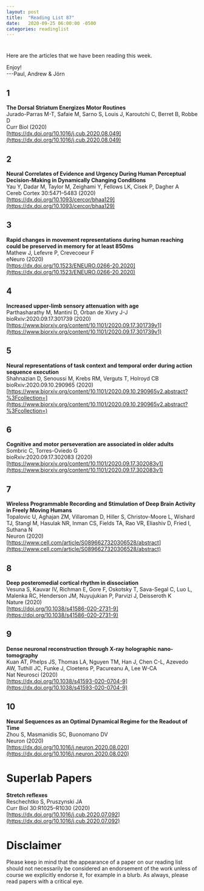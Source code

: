 ```yaml
---
layout: post
title:  "Reading List 87"
date:   2020-09-25 06:00:00 -0500
categories: readinglist
---
```


# 

Here are the articles that we have been reading this week.

Enjoy!  
---Paul, Andrew & Jörn

## 1
**The Dorsal Striatum Energizes Motor Routines**  
Jurado-Parras M-T, Safaie M, Sarno S, Louis J, Karoutchi C, Berret B, Robbe D  
Curr Biol (2020)  
[https://dx.doi.org/10.1016/j.cub.2020.08.049](https://dx.doi.org/10.1016/j.cub.2020.08.049)

## 2
**Neural Correlates of Evidence and Urgency During Human Perceptual Decision-Making in Dynamically Changing Conditions**  
Yau Y, Dadar M, Taylor M, Zeighami Y, Fellows LK, Cisek P, Dagher A  
Cereb Cortex 30:5471–5483 (2020)  
[https://dx.doi.org/10.1093/cercor/bhaa129](https://dx.doi.org/10.1093/cercor/bhaa129)

## 3
**Rapid changes in movement representations during human reaching could be preserved in memory for at least 850ms**  
Mathew J, Lefevre P, Crevecoeur F  
eNeuro (2020)  
[https://dx.doi.org/10.1523/ENEURO.0266-20.2020](https://dx.doi.org/10.1523/ENEURO.0266-20.2020)

## 4
**Increased upper-limb sensory attenuation with age**  
Parthasharathy M, Mantini D, Orban de Xivry J-J  
bioRxiv:2020.09.17.301739 (2020)  
[https://www.biorxiv.org/content/10.1101/2020.09.17.301739v1](https://www.biorxiv.org/content/10.1101/2020.09.17.301739v1)

## 5
**Neural representations of task context and temporal order during action sequence execution**  
Shahnazian D, Senoussi M, Krebs RM, Verguts T, Holroyd CB  
bioRxiv:2020.09.10.290965 (2020)  
[https://www.biorxiv.org/content/10.1101/2020.09.10.290965v2.abstract?%3Fcollection=](https://www.biorxiv.org/content/10.1101/2020.09.10.290965v2.abstract?%3Fcollection=)

## 6
**Cognitive and motor perseveration are associated in older adults**  
Sombric C, Torres-Oviedo G  
bioRxiv:2020.09.17.302083 (2020)  
[https://www.biorxiv.org/content/10.1101/2020.09.17.302083v1](https://www.biorxiv.org/content/10.1101/2020.09.17.302083v1)

## 7
**Wireless Programmable Recording and Stimulation of Deep Brain Activity in Freely Moving Humans**  
Topalovic U, Aghajan ZM, Villaroman D, Hiller S, Christov-Moore L, Wishard TJ, Stangl M, Hasulak NR, Inman CS, Fields TA, Rao VR, Eliashiv D, Fried I, Suthana N  
Neuron (2020)  
[https://www.cell.com/article/S0896627320306528/abstract](https://www.cell.com/article/S0896627320306528/abstract)

## 8
**Deep posteromedial cortical rhythm in dissociation**  
Vesuna S, Kauvar IV, Richman E, Gore F, Oskotsky T, Sava-Segal C, Luo L, Malenka RC, Henderson JM, Nuyujukian P, Parvizi J, Deisseroth K  
Nature (2020)  
[https://doi.org/10.1038/s41586-020-2731-9](https://doi.org/10.1038/s41586-020-2731-9)

## 9
**Dense neuronal reconstruction through X-ray holographic nano-tomography**  
Kuan AT, Phelps JS, Thomas LA, Nguyen TM, Han J, Chen C-L, Azevedo AW, Tuthill JC, Funke J, Cloetens P, Pacureanu A, Lee W-CA  
Nat Neurosci (2020)  
[https://dx.doi.org/10.1038/s41593-020-0704-9](https://dx.doi.org/10.1038/s41593-020-0704-9)

## 10
**Neural Sequences as an Optimal Dynamical Regime for the Readout of Time**  
Zhou S, Masmanidis SC, Buonomano DV  
Neuron (2020)  
[https://dx.doi.org/10.1016/j.neuron.2020.08.020](https://dx.doi.org/10.1016/j.neuron.2020.08.020)


# Superlab Papers

**Stretch reflexes**  
Reschechtko S, Pruszynski JA  
Curr Biol 30:R1025–R1030 (2020)  
[https://dx.doi.org/10.1016/j.cub.2020.07.092](https://dx.doi.org/10.1016/j.cub.2020.07.092)



# Disclaimer
Please keep in mind that the appearance of a paper on our reading list should not necessarily be considered an endorsement of the work unless of course we explicitly endorse it, for example in a blurb. As always, please read papers with a critical eye.
